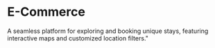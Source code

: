 # E-Commerce
A seamless platform for exploring and booking unique stays, featuring interactive maps and customized location filters."
